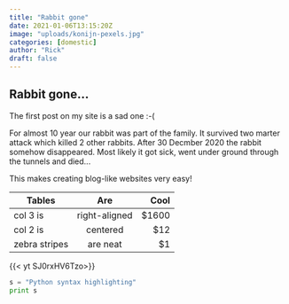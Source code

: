 ```yaml
---
title: "Rabbit gone"
date: 2021-01-06T13:15:20Z
image: "uploads/konijn-pexels.jpg"
categories: [domestic]
author: "Rick"
draft: false
---
```


## Rabbit gone...

The first post on my site is a sad one :-(

For almost 10 year our rabbit was part of the family. 
It survived two marter attack which killed 2 other rabbits.
After 30 Decmber 2020 the rabbit somehow disappeared. Most likely it got sick, went under ground through the tunnels and died...



This makes creating blog-like websites very easy!


| Tables        | Are           | Cool  |
| ------------- |:-------------:| -----:|
| col 3 is      | right-aligned | $1600 |
| col 2 is      | centered      |   $12 |
| zebra stripes | are neat      |    $1 |

{{< yt SJ0rxHV6Tzo>}}



```python
s = "Python syntax highlighting"
print s
```
